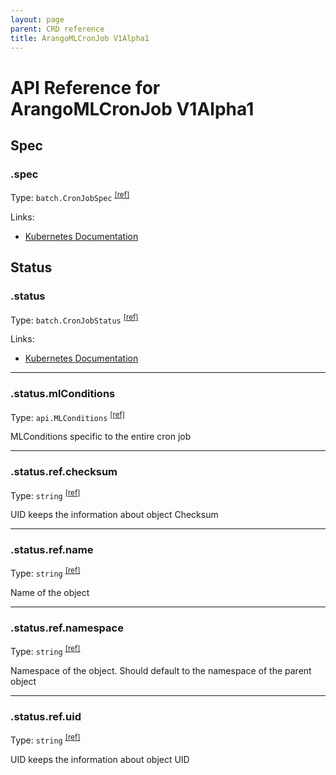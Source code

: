 ```yaml
---
layout: page
parent: CRD reference
title: ArangoMLCronJob V1Alpha1
---
```


# API Reference for ArangoMLCronJob V1Alpha1

## Spec

### .spec

Type: `batch.CronJobSpec` <sup>[\[ref\]](https://github.com/arangodb/kube-arangodb/blob/1.2.44/pkg/apis/ml/v1alpha1/cronjob_spec.go#L33)</sup>

Links:
* [Kubernetes Documentation](https://godoc.org/k8s.io/api/batch/v1#CronJobSpec)

## Status

### .status

Type: `batch.CronJobStatus` <sup>[\[ref\]](https://github.com/arangodb/kube-arangodb/blob/1.2.44/pkg/apis/ml/v1alpha1/cronjob_status.go#L37)</sup>

Links:
* [Kubernetes Documentation](https://godoc.org/k8s.io/api/batch/v1#CronJobStatus)

***

### .status.mlConditions

Type: `api.MLConditions` <sup>[\[ref\]](https://github.com/arangodb/kube-arangodb/blob/1.2.44/pkg/apis/ml/v1alpha1/cronjob_status.go#L33)</sup>

MLConditions specific to the entire cron job

***

### .status.ref.checksum

Type: `string` <sup>[\[ref\]](https://github.com/arangodb/kube-arangodb/blob/1.2.44/pkg/apis/shared/v1/object.go#L61)</sup>

UID keeps the information about object Checksum

***

### .status.ref.name

Type: `string` <sup>[\[ref\]](https://github.com/arangodb/kube-arangodb/blob/1.2.44/pkg/apis/shared/v1/object.go#L52)</sup>

Name of the object

***

### .status.ref.namespace

Type: `string` <sup>[\[ref\]](https://github.com/arangodb/kube-arangodb/blob/1.2.44/pkg/apis/shared/v1/object.go#L55)</sup>

Namespace of the object. Should default to the namespace of the parent object

***

### .status.ref.uid

Type: `string` <sup>[\[ref\]](https://github.com/arangodb/kube-arangodb/blob/1.2.44/pkg/apis/shared/v1/object.go#L58)</sup>

UID keeps the information about object UID

